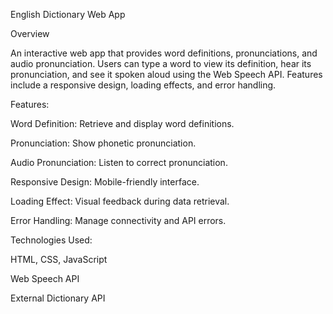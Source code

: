 English Dictionary Web App

Overview

An interactive web app that provides word definitions, pronunciations, and audio pronunciation. Users can type a word to view its definition, hear its pronunciation, and see it spoken aloud using the Web Speech API. Features include a responsive design, loading effects, and error handling.



Features:

Word Definition: Retrieve and display word definitions.

Pronunciation: Show phonetic pronunciation.

Audio Pronunciation: Listen to correct pronunciation.

Responsive Design: Mobile-friendly interface.

Loading Effect: Visual feedback during data retrieval.

Error Handling: Manage connectivity and API errors.                                                                                                                                                                   








Technologies Used:

HTML, CSS, JavaScript

Web Speech API

External Dictionary API
